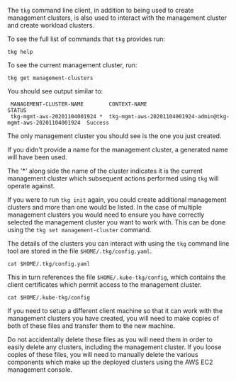 The ``tkg`` command line client, in addition to being used to create management clusters, is also used to interact with the management cluster and create workload clusters.

To see the full list of commands that ``tkg`` provides run:

```execute-1
tkg help
```

To see the current management cluster, run:

```execute-1
tkg get management-clusters
```

You should see output similar to:

```
 MANAGEMENT-CLUSTER-NAME        CONTEXT-NAME                                                   STATUS  
 tkg-mgmt-aws-20201104001924 *  tkg-mgmt-aws-20201104001924-admin@tkg-mgmt-aws-20201104001924  Success 
```

The only management cluster you should see is the one you just created.

If you didn't provide a name for the management cluster, a generated name will have been used.

The '*' along side the name of the cluster indicates it is the current management cluster which subsequent actions performed using ``tkg`` will operate against.

If you were to run ``tkg init`` again, you could create additional management clusters and more than one would be listed. In the case of multiple management clusters you would need to ensure you have correctly selected the management cluster you want to work with. This can be done using the ``tkg set management-cluster`` command.

The details of the clusters you can interact with using the ``tkg`` command line tool are stored in the file ``$HOME/.tkg/config.yaml``.

```execute-1
cat $HOME/.tkg/config.yaml
```

This in turn references the file ``$HOME/.kube-tkg/config``, which contains the client certificates which permit access to the management cluster.

```execute-1
cat $HOME/.kube-tkg/config
```

If you need to setup a different client machine so that it can work with the management clusters you have created, you will need to make copies of both of these files and transfer them to the new machine.

Do not accidentally delete these files as you will need them in order to easily delete any clusters, including the management cluster. If you loose copies of these files, you will need to manually delete the various components which make up the deployed clusters using the AWS EC2 management console.
